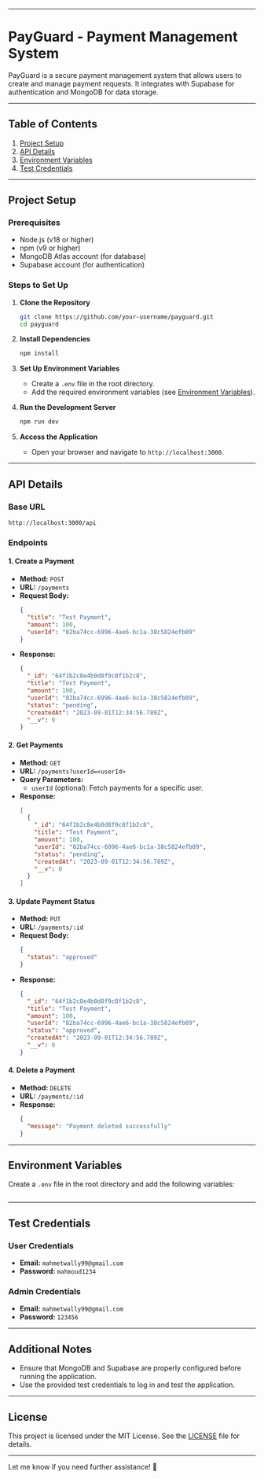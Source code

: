 
---

# PayGuard - Payment Management System

PayGuard is a secure payment management system that allows users to create and manage payment requests. It integrates with Supabase for authentication and MongoDB for data storage.

---

## Table of Contents
1. [Project Setup](#project-setup)
2. [API Details](#api-details)
3. [Environment Variables](#environment-variables)
4. [Test Credentials](#test-credentials)

---

## Project Setup

### Prerequisites
- Node.js (v18 or higher)
- npm (v9 or higher)
- MongoDB Atlas account (for database)
- Supabase account (for authentication)

### Steps to Set Up
1. **Clone the Repository**
   ```bash
   git clone https://github.com/your-username/payguard.git
   cd payguard
   ```

2. **Install Dependencies**
   ```bash
   npm install
   ```

3. **Set Up Environment Variables**
   - Create a `.env` file in the root directory.
   - Add the required environment variables (see [Environment Variables](#environment-variables)).

4. **Run the Development Server**
   ```bash
   npm run dev
   ```

5. **Access the Application**
   - Open your browser and navigate to `http://localhost:3000`.

---

## API Details

### Base URL
```
http://localhost:3000/api
```

### Endpoints

#### 1. **Create a Payment**
- **Method:** `POST`
- **URL:** `/payments`
- **Request Body:**
  ```json
  {
    "title": "Test Payment",
    "amount": 100,
    "userId": "82ba74cc-6996-4ae6-bc1a-38c5824efb09"
  }
  ```
- **Response:**
  ```json
  {
    "_id": "64f1b2c8e4b0d8f9c8f1b2c8",
    "title": "Test Payment",
    "amount": 100,
    "userId": "82ba74cc-6996-4ae6-bc1a-38c5824efb09",
    "status": "pending",
    "createdAt": "2023-09-01T12:34:56.789Z",
    "__v": 0
  }
  ```

#### 2. **Get Payments**
- **Method:** `GET`
- **URL:** `/payments?userId=<userId>`
- **Query Parameters:**
  - `userId` (optional): Fetch payments for a specific user.
- **Response:**
  ```json
  [
    {
      "_id": "64f1b2c8e4b0d8f9c8f1b2c8",
      "title": "Test Payment",
      "amount": 100,
      "userId": "82ba74cc-6996-4ae6-bc1a-38c5824efb09",
      "status": "pending",
      "createdAt": "2023-09-01T12:34:56.789Z",
      "__v": 0
    }
  ]
  ```

#### 3. **Update Payment Status**
- **Method:** `PUT`
- **URL:** `/payments/:id`
- **Request Body:**
  ```json
  {
    "status": "approved"
  }
  ```
- **Response:**
  ```json
  {
    "_id": "64f1b2c8e4b0d8f9c8f1b2c8",
    "title": "Test Payment",
    "amount": 100,
    "userId": "82ba74cc-6996-4ae6-bc1a-38c5824efb09",
    "status": "approved",
    "createdAt": "2023-09-01T12:34:56.789Z",
    "__v": 0
  }
  ```

#### 4. **Delete a Payment**
- **Method:** `DELETE`
- **URL:** `/payments/:id`
- **Response:**
  ```json
  {
    "message": "Payment deleted successfully"
  }
  ```

---

## Environment Variables

Create a `.env` file in the root directory and add the following variables:

```env

```

---

## Test Credentials

### User Credentials
- **Email:** `mahmetwally99@gmail.com`
- **Password:** `mahmoud1234`

### Admin Credentials
- **Email:** `mahmetwally99@gmail.com`
- **Password:** `123456`

---

## Additional Notes
- Ensure that MongoDB and Supabase are properly configured before running the application.
- Use the provided test credentials to log in and test the application.

---

## License
This project is licensed under the MIT License. See the [LICENSE](LICENSE) file for details.

---

Let me know if you need further assistance! 🚀
